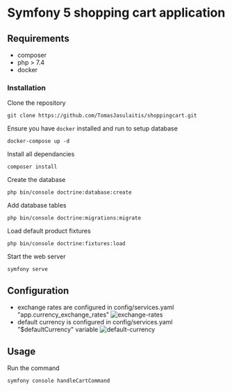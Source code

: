 # Symfony 5 shopping cart application

## Requirements

- composer
- php > 7.4
- docker

### Installation

Clone the repository

```
git clone https://github.com/TomasJasulaitis/shoppingcart.git
```
Ensure you have `docker` installed and run to setup database

```
docker-compose up -d
```

Install all dependancies

```
composer install
```

Create the database

```
php bin/console doctrine:database:create
```

Add database tables

```
php bin/console doctrine:migrations:migrate
```

Load default product fixtures

```
php bin/console doctrine:fixtures:load
```

Start the web server

```
symfony serve
```

## Configuration

- exchange rates are configured in config/services.yaml "app.currency_exchange_rates"
![exchange-rates](https://user-images.githubusercontent.com/36656940/90551484-1151ad00-e19a-11ea-96cb-5ae850b67f9f.PNG)
- default currency is configured in config/services.yaml "$defaultCurrency" variable
![default-currency](https://user-images.githubusercontent.com/36656940/90551432-fed77380-e199-11ea-8ff9-0649c733b31d.PNG)

## Usage

Run the command

```
symfony console handleCartCommand
```

